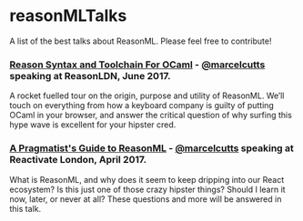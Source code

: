 # reasonMLTalks
A list of the best talks about ReasonML. Please feel free to contribute!

### [Reason Syntax and Toolchain For OCaml](https://pusher.com/sessions/meetup/reasonldn/reason-syntax-and-toolchain-for-ocaml) - [@marcelcutts](https://github.com/marcelcutts) speaking at ReasonLDN, June 2017.
A rocket fuelled tour on the origin, purpose and utility of ReasonML. We’ll touch on everything from how a keyboard company is guilty of putting OCaml in your browser, and answer the critical question of why surfing this hype wave is excellent for your hipster cred.

### [A Pragmatist's Guide to ReasonML](https://pusher.com/sessions/meetup/reactivate-london/a-pragmatists-guide-to-reasonmla) - [@marcelcutts](https://github.com/marcelcutts) speaking at Reactivate London, April 2017.
  What is ReasonML, and why does it seem to keep dripping into our React ecosystem? Is this just one of those crazy hipster things? Should I learn it now, later, or never at all? These questions and more will be answered in this talk.
